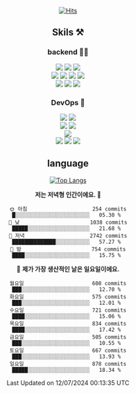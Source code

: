<div align="center">

[![Hits](https://hits.seeyoufarm.com/api/count/incr/badge.svg?url=https%3A%2F%2Fgithub.com%2Fzxcv9203%2Fhit-counter&count_bg=%23FF7272&title_bg=%23324C2E&icon=codeigniter.svg&icon_color=%23DD5B5B&title=%EB%B0%A9%EB%AC%B8%EC%9E%90&edge_flat=false)](https://hits.seeyoufarm.com)
  
## Skils ⚒️
### backend 🧑‍💻
  
<img src="https://img.shields.io/badge/Java-FF6600?style=flat-square&logo=buymeacoffee&logoColor=white"/>
<img src="https://img.shields.io/badge/Go-0099FF?style=flat-square&logo=go&logoColor=white"/>
<img src="https://img.shields.io/badge/Kotlin-7F52FF?style=flat-square&logo=kotlin&logoColor=white"/>
  
  
<br />
  
<img src="https://img.shields.io/badge/Spring-339933?style=flat-square&logo=Spring&logoColor=white"/>
<img src="https://img.shields.io/badge/Spring Boot-339933?style=flat-square&logo=Spring Boot&logoColor=white"/>
<img src="https://img.shields.io/badge/Spring Security-339933?style=flat-square&logo=Spring Security&logoColor=white"/>
  
<img src="https://img.shields.io/badge/Spring Data JPA-339933?style=flat-square&logo=Hibernate&logoColor=white"/>

<br />
  
  <img src="https://img.shields.io/badge/mysql-0099FF?style=flat-square&logo=mysql&logoColor=white"/>
  <img src="https://img.shields.io/badge/mariadb-0099FF?style=flat-square&logo=mariadb&logoColor=white"/>
  <img src="https://img.shields.io/badge/mongoDB-47A248?style=flat-square&logo=mongodb&logoColor=white"/>
  
  
### DevOps 🚀
  
  <img src="https://img.shields.io/badge/docker-2496ED?style=flat-square&logo=docker&logoColor=white"/>
  <img src="https://img.shields.io/badge/kubernetes-326CE5?style=flat-square&logo=kubernetes&logoColor=white"/>
  
  <br />
  
  <img src="https://img.shields.io/badge/Github Actions-2088FF?style=flat-square&logo=githubactions&logoColor=white"/>
  <img src="https://img.shields.io/badge/Jenkins-D24939?style=flat-square&logo=jenkins&logoColor=white"/>
  
  
  <br />
  <img src="https://img.shields.io/badge/terraform-7B42BC?style=flat-square&logo=terraform&logoColor=white"/>
  
  <br />
  <img src="https://img.shields.io/badge/Amazon AWS-232F3E?style=flat-square&logo=Amazon AWS&logoColor=white"/>

  <img src="https://img.shields.io/badge/GCP-4285F4?style=flat-square&logo=googlecloud&logoColor=white"/>
  <img src="https://img.shields.io/badge/NCP-03C75A?style=flat-square&logo=naver&logoColor=white"/>
  
  
## language

[![Top Langs](https://github-readme-stats.vercel.app/api/top-langs/?username=zxcv9203&hide=html&exclude_repo=zxcv9203.github.io,golB&theme=grate-gatsby)](https://github.com/zxcv9203/github-readme-stats)
  
<!--START_SECTION:waka-->
**저는 저녁형 인간이에요. 🦉** 

```text
🌞 아침                     254 commits         █░░░░░░░░░░░░░░░░░░░░░░░░   05.30 % 
🌆 낮　                     1038 commits        █████░░░░░░░░░░░░░░░░░░░░   21.68 % 
🌃 저녁                     2742 commits        ██████████████░░░░░░░░░░░   57.27 % 
🌙 밤　                     754 commits         ████░░░░░░░░░░░░░░░░░░░░░   15.75 % 
```
📅 **제가 가장 생산적인 날은 일요일이에요.** 

```text
월요일                      608 commits         ███░░░░░░░░░░░░░░░░░░░░░░   12.70 % 
화요일                      575 commits         ███░░░░░░░░░░░░░░░░░░░░░░   12.01 % 
수요일                      721 commits         ████░░░░░░░░░░░░░░░░░░░░░   15.06 % 
목요일                      834 commits         ████░░░░░░░░░░░░░░░░░░░░░   17.42 % 
금요일                      505 commits         ███░░░░░░░░░░░░░░░░░░░░░░   10.55 % 
토요일                      667 commits         ███░░░░░░░░░░░░░░░░░░░░░░   13.93 % 
일요일                      878 commits         █████░░░░░░░░░░░░░░░░░░░░   18.34 % 
```



 Last Updated on 12/07/2024 00:13:35 UTC
<!--END_SECTION:waka-->
  
</div>

